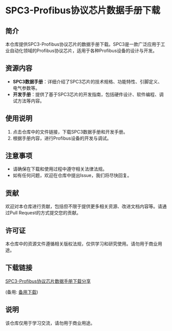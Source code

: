 # SPC3-Profibus协议芯片数据手册下载

## 简介

本仓库提供SPC3-Profibus协议芯片的数据手册下载。SPC3是一款广泛应用于工业自动化领域的Profibus协议芯片，适用于各种Profibus设备的设计与开发。

## 资源内容

- **SPC3数据手册**：详细介绍了SPC3芯片的技术规格、功能特性、引脚定义、电气参数等。
- **开发手册**：提供了基于SPC3芯片的开发指南，包括硬件设计、软件编程、调试方法等内容。

## 使用说明

1. 点击仓库中的文件链接，下载SPC3数据手册和开发手册。
2. 根据手册内容，进行Profibus设备的开发与调试。

## 注意事项

- 请确保在下载和使用过程中遵守相关法律法规。
- 如有任何问题，欢迎在仓库中提出Issue，我们将尽快回复。

## 贡献

欢迎对本仓库进行贡献，包括但不限于提供更多相关资源、改进文档内容等。请通过Pull Request的方式提交您的贡献。

## 许可证

本仓库中的资源文件遵循相关版权法规，仅供学习和研究使用。请勿用于商业用途。

## 下载链接
[SPC3-Profibus协议芯片数据手册下载分享](https://pan.quark.cn/s/45777f0b91b5) 

(备用: [备用下载](https://pan.baidu.com/s/1QqicVA1OpHfdWwMr-_pZHQ?pwd=1234))

## 说明

该仓库仅用于学习交流，请勿用于商业用途。
